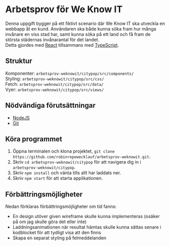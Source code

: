 # Arbetsprov för We Know IT
Denna uppgift bygger på ett fiktivt scenario där We Know IT ska utveckla en webbapp åt en kund. Användaren ska både kunna söka fram hur många invånare en viss stad har, samt kunna söka på ett land och få fram de största städernas invånarantal för det landet.  
Detta gjordes med [React](https://reactjs.org/) tillsammans med [TypeScript](https://www.typescriptlang.org/).

## Struktur  
Komponenter: `arbetsprov-weknowit/citypop/src/components/`  
Styling: `arbetsprov-weknowit/citypop/src/css/`  
Fetch: `arbetsprov-weknowit/citypop/src/data/`  
Vyer: `arbetsprov-weknowit/citypop/src/views/`

## Nödvändiga förutsättningar
* [NodeJS](https://nodejs.org/en/)
* [Git](https://git-scm.com/downloads)

## Köra programmet
1. Öppna terminalen och klona projektet, `git clone https://github.com/robinrepowecklauf/arbetsprov-weknowit.git`.
2. Skriv `cd arbetsprov-weknowit/citypop` för att navigera dig in i `arbetsprov-weknowit/citypop`.
3. Skriv `npm install` och vänta tills allt har laddats ner.
4. Skriv `npm start` för att starta applikationen.

## Förbättringsmöjligheter
Nedan förklaras förbättringsmöjligheter om tid fanns:
* En design utöver given wireframe skulle kunna implementeras (osäker på om jag skulle göra det eller inte)
* Laddningsanimationen när resultat hämtas skulle kunna sättas senare i kodblocket för att tydligt visa att den finns
* Skapa en separat styling på felmeddelanden
